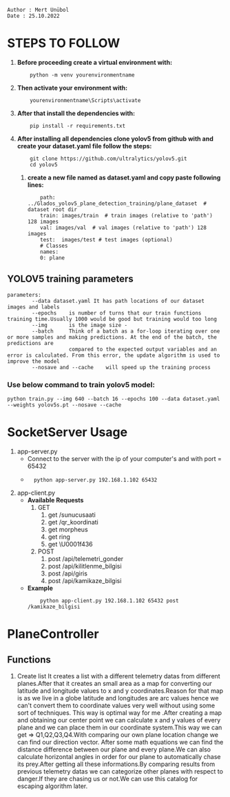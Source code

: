 ```
Author : Mert Ünübol
Date : 25.10.2022
```
**STEPS TO FOLLOW**
===============
 1. **Before proceeding create a virtual environment with:**  
    ```
        python -m venv yourenvironmentname
    ```
 2. **Then activate your environment with:**  
    ```
        yourenvironmentname\Scripts\activate 
    ```
 3. **After that install the dependencies with:** 
    ```
        pip install -r requirements.txt
    ```
 4. **After installing all dependencies clone yolov5 from github with and create your dataset.yaml file follow the steps:**
    ```
        git clone https://github.com/ultralytics/yolov5.git
        cd yolov5
    ```
    1. **create a new file named as dataset.yaml and copy paste following lines:**
        ```
            path: ../Glados_yolov5_plane_detection_training/plane_dataset  # dataset root dir
            train: images/train  # train images (relative to 'path') 128 images
            val: images/val  # val images (relative to 'path') 128 images
            test:  images/test # test images (optional)
            # Classes 
            names:
            0: plane
        ```
  

## **YOLOV5 training parameters**
    parameters:
            --data dataset.yaml It has path locations of our dataset images and labels 
            --epochs    is number of turns that our train functions training time.Usually 1000 would be good but training would too long
            --img       is the image size -
            --batch     Think of a batch as a for-loop iterating over one or more samples and making predictions. At the end of the batch, the predictions are  
                        compared to the expected output variables and an error is calculated. From this error, the update algorithm is used to improve the model
            --nosave and --cache    will speed up the training process
        
### **Use below command to train yolov5 model**:
    
    python train.py --img 640 --batch 16 --epochs 100 --data dataset.yaml --weights yolov5s.pt --nosave --cache 
    
**SocketServer Usage**
==================
1. app-server.py
    - Connect to the server with the ip of your computer's  and with port = 65432
    - ```
        python app-server.py 192.168.1.102 65432 
      ```
2. app-client.py
    - **Available Requests**
        1. GET
            1. get /sunucusaati
            2. get /qr_koordinati
            3. get morpheus
            4. get ring
            5. get \U0001f436
        2. POST
            1. post /api/telemetri_gonder
            2. post /api/kilitlenme_bilgisi
            3. post /api/giris
            4. post /api/kamikaze_bilgisi
    -   **Example**
        ```
            python app-client.py 192.168.1.102 65432 post /kamikaze_bilgisi
        ```

**PlaneController**
==================
## **Functions**
1. Create list
    It creates a list with a different telemetry datas from different planes.After that it creates an small area as a map for converting our latitude and longitude values to x and y coordinates.Reason for that map is as we live in a globe latitude and longitudes are arc values hence we can't convert them to coordinate values very well without using some sort of techniques.
    This way is optimal way for me .After creating a map and obtaining our center point we can calculate x and y values of every plane and we can place them in our coordinate system.This way we can get => Q1,Q2,Q3,Q4.With comparing our own plane location change we can find our direction vector.
    After some math equations we can find the distance difference between our plane and every plane.We can also calculate horizontal angles in order for our plane to automatically chase its prey.After getting all these informations.By comparing results from previous telemetry datas we can categorize other planes with respect to danger.If they are chasing us or not.We can use this catalog for escaping algorithm later.
    